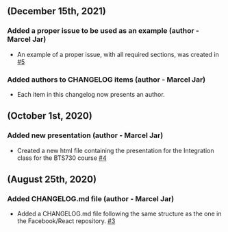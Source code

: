 ## (December 15th, 2021)

### Added a proper issue to be used as an example (author - Marcel Jar)
* An example of a proper issue, with all required sections, was created in [#5](https://github.com/marceljar/Group_00/issues/5)

### Added authors to CHANGELOG items (author - Marcel Jar)
* Each item in this changelog now presents an author.

## (October 1st, 2020)

### Added new presentation (author - Marcel Jar)
* Created a new html file containing the presentation for the Integration class for the BTS730 course [#4](https://github.com/marceljar/Group_00/issues/4)

## (August 25th, 2020)

### Added CHANGELOG.md file (author - Marcel Jar)

* Added a CHANGELOG.md file following the same structure as the one in the Facebook/React repository. [#3](https://github.com/marceljar/Group_00/issues/3)